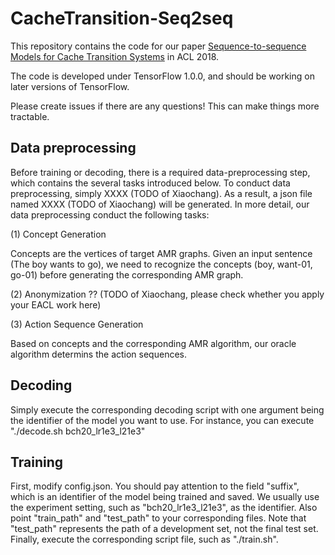 # CacheTransition-Seq2seq

This repository contains the code for our paper [Sequence-to-sequence Models for Cache Transition Systems](http://aclweb.org/anthology/P18-1171) in ACL 2018.

The code is developed under TensorFlow 1.0.0, and should be working on later versions of TensorFlow.

Please create issues if there are any questions! This can make things more tractable.

## Data preprocessing

Before training or decoding, there is a required data-preprocessing step, which contains the several tasks introduced below.
To conduct data preprocessing, simply XXXX (TODO of Xiaochang).
As a result, a json file named XXXX (TODO of Xiaochang) will be generated.
In more detail, our data preprocessing conduct the following tasks:

(1) Concept Generation

Concepts are the vertices of target AMR graphs.
Given an input sentence (The boy wants to go), we need to recognize the concepts (boy, want-01, go-01) before generating the corresponding AMR graph.

(2) Anonymization ?? (TODO of Xiaochang, please check whether you apply your EACL work here)

(3) Action Sequence Generation

Based on concepts and the corresponding AMR algorithm, our oracle algorithm determins the action sequences.

## Decoding

Simply execute the corresponding decoding script with one argument being the identifier of the model you want to use. For instance, you can execute "./decode.sh bch20_lr1e3_l21e3"

## Training

First, modify config.json. You should pay attention to the field "suffix", which is an identifier of the model being trained and saved. We usually use the experiment setting, such as "bch20_lr1e3_l21e3", as the identifier. Also point "train_path" and "test_path" to your corresponding files. Note that "test_path" represents the path of a development set, not the final test set.
Finally, execute the corresponding script file, such as "./train.sh".
